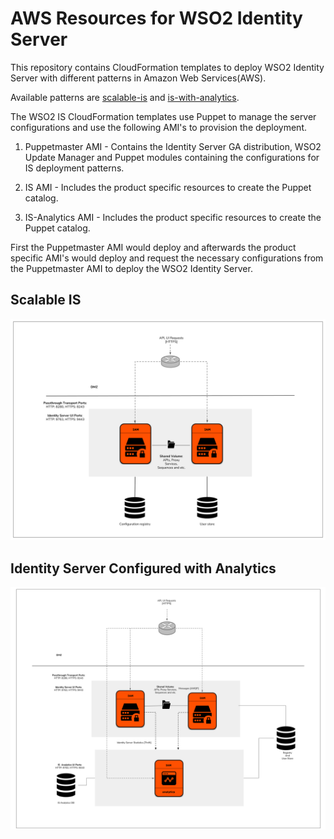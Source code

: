 # AWS Resources for WSO2 Identity Server

This repository contains CloudFormation templates to deploy WSO2 Identity Server with different patterns in Amazon Web Services(AWS).

Available patterns are [scalable-is](https://github.com/wso2/aws-is/tree/master/scalable-is) and [is-with-analytics](https://github.com/wso2/aws-is/tree/master/is-with-analytics).

The WSO2 IS CloudFormation templates use Puppet to manage the server configurations and use the following AMI's to provision the deployment.

1. Puppetmaster AMI - Contains the Identity Server GA distribution, WSO2 Update Manager and Puppet modules containing the configurations for IS deployment patterns.

2. IS AMI - Includes the product specific resources to create the Puppet catalog.

3. IS-Analytics AMI - Includes the product specific resources to create the Puppet catalog.

First the Puppetmaster AMI would deploy and afterwards the product specific AMI's would deploy and request the necessary configurations from the Puppetmaster AMI to deploy the WSO2 Identity Server.

## Scalable IS

![pattern1](images/is-pattern1.png)

## Identity Server Configured with Analytics

![pattern2](images/is-pattern2.png)

